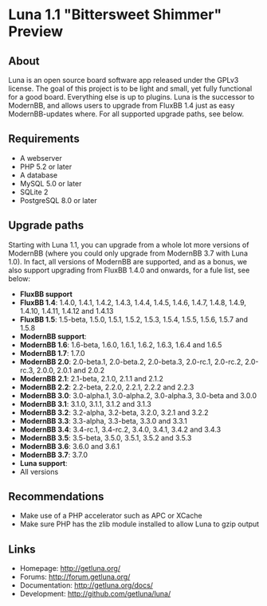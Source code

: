 # Luna 1.1 "Bittersweet Shimmer" Preview

## About
Luna is an open source board software app released under the GPLv3 license. The goal of this project is to be light and small, yet fully functional for a good board. Everything else is up to plugins. Luna is the successor to ModernBB, and allows users to upgrade from FluxBB 1.4 just as easy ModernBB-updates where. For all supported upgrade paths, see below.

## Requirements
 - A webserver
 - PHP 5.2 or later
 - A database
  - MySQL 5.0 or later 
  - SQLite 2
  - PostgreSQL 8.0 or later

## Upgrade paths
Starting with Luna 1.1, you can upgrade from a whole lot more versions of ModernBB (where you could only upgrade from ModernBB 3.7 with Luna 1.0). In fact, all versions of ModernBB are supported, and as a bonus, we also support upgrading from FluxBB 1.4.0 and onwards, for a fule list, see below:

 - **FluxBB support**
  - **FluxBB 1.4**: 1.4.0, 1.4.1, 1.4.2, 1.4.3, 1.4.4, 1.4.5, 1.4.6, 1.4.7, 1.4.8, 1.4.9, 1.4.10, 1.4.11, 1.4.12 and 1.4.13
  - **FluxBB 1.5**: 1.5-beta, 1.5.0, 1.5.1, 1.5.2, 1.5.3, 1.5.4, 1.5.5, 1.5.6, 1.5.7 and 1.5.8
 - **ModernBB support**:
  - **ModernBB 1.6**: 1.6-beta, 1.6.0, 1.6.1, 1.6.2, 1.6.3, 1.6.4 and 1.6.5
  - **ModernBB 1.7**: 1.7.0
  - **ModernBB 2.0**: 2.0-beta.1, 2.0-beta.2, 2.0-beta.3, 2.0-rc.1, 2.0-rc.2, 2.0-rc.3, 2.0.0, 2.0.1 and 2.0.2
  - **ModernBB 2.1**: 2.1-beta, 2.1.0, 2.1.1 and 2.1.2
  - **ModernBB 2.2**: 2.2-beta, 2.2.0, 2.2.1, 2.2.2 and 2.2.3
  - **ModernBB 3.0**: 3.0-alpha.1, 3.0-alpha.2, 3.0-alpha.3, 3.0-beta and 3.0.0
  - **ModernBB 3.1**: 3.1.0, 3.1.1, 3.1.2 and 3.1.3
  - **ModernBB 3.2**: 3.2-alpha, 3.2-beta, 3.2.0, 3.2.1 and 3.2.2
  - **ModernBB 3.3**: 3.3-alpha, 3.3-beta, 3.3.0 and 3.3.1
  - **ModernBB 3.4**: 3.4-rc.1, 3.4-rc.2, 3.4.0, 3.4.1, 3.4.2 and 3.4.3
  - **ModernBB 3.5**: 3.5-beta, 3.5.0, 3.5.1, 3.5.2 and 3.5.3
  - **ModernBB 3.6**: 3.6.0 and 3.6.1
  - **ModernBB 3.7**: 3.7.0
 - **Luna support**:
  - All versions

## Recommendations
 - Make use of a PHP accelerator such as APC or XCache
 - Make sure PHP has the zlib module installed to allow Luna to gzip output

## Links
 - Homepage: http://getluna.org/
 - Forums: http://forum.getluna.org/
 - Documentation: http://getluna.org/docs/
 - Development: http://github.com/getluna/luna/